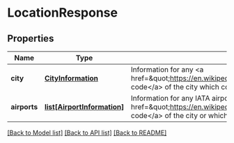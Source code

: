 # LocationResponse

## Properties
Name | Type | Description | Notes
------------ | ------------- | ------------- | -------------
**city** | [**CityInformation**](CityInformation.md) | Information for any &lt;a href&#x3D;\&quot;https://en.wikipedia.org/wiki/International_Air_Transport_Association_airport_code\&quot;&gt;IATA code&lt;/a&gt; of the city which corresponds to the provided code | [optional] 
**airports** | [**list[AirportInformation]**](AirportInformation.md) | Information for any IATA airport located in the provided &lt;a href&#x3D;\&quot;https://en.wikipedia.org/wiki/International_Air_Transport_Association_airport_code\&quot;&gt;IATA code&lt;/a&gt; of the city or which corresponds to the provided code | [optional] 

[[Back to Model list]](../README.md#documentation-for-models) [[Back to API list]](../README.md#documentation-for-api-endpoints) [[Back to README]](../README.md)


